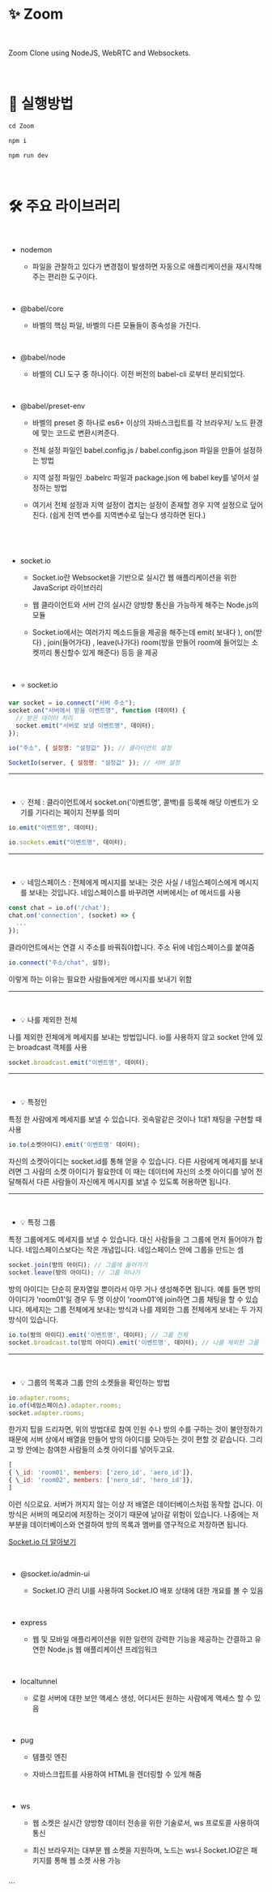 # ✨ Zoom

<br />

Zoom Clone using NodeJS, WebRTC and Websockets.

<br />

# 🔧 실행방법

```jsx
cd Zoom

npm i

npm run dev
```

<br />

# 🛠 주요 라이브러리

<br/>

- nodemon

  - 파일을 관찰하고 있다가 변경점이 발생하면 자동으로 애플리케이션을 재시작해주는 편리한 도구이다.

<br/>

- @babel/core

  - 바벨의 핵심 파일, 바벨의 다른 모듈들이 종속성을 가진다.

<br/>

- @babel/node

  - 바벨의 CLI 도구 중 하나이다. 이전 버전의 babel-cli 로부터 분리되었다.

<br/>

- @babel/preset-env

  - 바벨의 preset 중 하나로 es6+ 이상의 자바스크립트를 각 브라우저/ 노드 환경에 맞는 코드로 변환시켜준다.

  - 전체 설정 파일인 babel.config.js / babel.config.json 파일을 만들어 설정하는 방법

  - 지역 설정 파일인 .babelrc 파일과 package.json 에 babel key를 넣어서 설정하는 방법

  - 여기서 전체 설정과 지역 설정이 겹치는 설정이 존재할 경우 지역 설정으로 덮어진다. (쉽게 전역 변수를 지역변수로 덮는다 생각하면 된다.)

## <br />

- socket.io

  - Socket.io란 Websocket을 기반으로 실시간 웹 애플리케이션을 위한 JavaScript 라이브러리

  - 웹 클라이언트와 서버 간의 실시간 양방향 통신을 가능하게 해주는 Node.js의 모듈

  - Socket.io에서는 여러가지 메소드들을 제공을 해주는데 emit( 보내다 ), on(받다) , join(들어가다) , leave(나가다) room(방을 만들어 room에 들어있는 소켓끼리 통신할수 있게 해준다) 등등 을 제공

<br />

- ⭐ socket.io

```javascript
var socket = io.connect("서버 주소");
socket.on("서버에서 받을 이벤트명", function (데이터) {
  // 받은 데이터 처리
  socket.emit("서버로 보낼 이벤트명", 데이터);
});

io("주소", { 설정명: "설정값" }); // 클라이언트 설정

SocketIo(server, { 설정명: "설정값" }); // 서버 설정
```

---

<br />

- 💡 전체 : 클라이언트에서 socket.on('이벤트명', 콜백)를 등록해 해당 이벤트가 오기를 기다리는 페이지 전부를 의미

```javascript
io.emit("이벤트명", 데이터);

io.sockets.emit("이벤트명", 데이터);
```

---

<br />

- 💡 네임스페이스 : 전체에게 메시지를 보내는 것은 사실 / 네임스페이스에게 메시지를 보내는 것입니다. 네임스페이스를 바꾸려면 서버에서는 of 메서드를 사용

```javascript
const chat = io.of('/chat');
chat.on('connection', (socket) => {
  ...
});
```

클라이언트에서는 연결 시 주소를 바꿔줘야합니다. 주소 뒤에 네임스페이스를 붙여줌

```javascript
io.connect("주소/chat", 설정);
```

이렇게 하는 이유는 필요한 사람들에게만 메시지를 보내기 위함

---

<br />

- 💡 나를 제외한 전체

나를 제외한 전체에게 메세지를 보내는 방법입니다. io를 사용하지 않고 socket 안에 있는 broadcast 객체를 사용

```javascript
socket.broadcast.emit("이벤트명", 데이터);
```

---

<br />

- 💡 특정인

특정 한 사람에게 메세지를 보낼 수 있습니다. 귓속말같은 것이나 1대1 채팅을 구현할 때 사용

```javascript
io.to(소켓아이디).emit('이벤트명' 데이터);
```

자신의 소켓아이디는 socket.id를 통해 얻을 수 있습니다. 다른 사람에게 메세지를 보내려면 그 사람의 소켓 아이디가 필요한데 이 때는 데이터에 자신의 소켓 아이디를 넣어 전달해줘서 다른 사람들이 자신에게 메시지를 보낼 수 있도록 허용하면 됩니다.

---

<br />

- 💡 특정 그룹

특정 그룹에게도 메세지를 보낼 수 있습니다. 대신 사람들을 그 그룹에 먼저 들어야가 합니다. 네임스페이스보다는 작은 개념입니다. 네임스페이스 안에 그룹을 만드는 셈

```javascript
socket.join(방의 아이디); // 그룹에 들어가기
socket.leave(방의 아이디); // 그룹 떠나기
```

방의 아이디는 단순히 문자열일 뿐이라서 아무 거나 생성해주면 됩니다. 예를 들면 방의 아이디가 'room01'일 경우 두 명 이상이 'room01'에 join하면 그룹 채팅을 할 수 있습니다. 메세지는 그룹 전체에게 보내는 방식과 나를 제외한 그룹 전체에게 보내는 두 가지 방식이 있습니다.

```javascript
io.to(방의 아이디).emit('이벤트명', 데이터); // 그룹 전체
socket.broadcast.to(방의 아이디).emit('이벤트명', 데이터); // 나를 제외한 그룹 전체
```

---

<br />

- 💡 그룹의 목록과 그룹 안의 소켓들을 확인하는 방법

```javascript
io.adapter.rooms;
io.of(네임스페이스).adapter.rooms;
socket.adapter.rooms;
```

한가지 팁을 드리자면, 위의 방법대로 참여 인원 수나 방의 수를 구하는 것이 불안정하기 때문에 서버 상에서 배열을 만들어 방의 아이디를 모아두는 것이 편할 것 같습니다. 그리고 방 안에는 참여한 사람들의 소켓 아이디를 넣어두고요.

```javascript
[
{ \_id: 'room01', members: ['zero_id', 'aero_id']},
{ \_id: 'room02', members: ['nero_id', 'hero_id']},
]
```

이런 식으로요. 서버가 꺼지지 않는 이상 저 배열은 데이터베이스처럼 동작할 겁니다. 이 방식은 서버의 메모리에 저장하는 것이기 때문에 날아갈 위험이 있습니다. 나중에는 저 부분을 데이터베이스와 연결하여 방의 목록과 멤버를 영구적으로 저장하면 됩니다.

[Socket.io 더 알아보기](https://www.zerocho.com/category/NodeJS/post/57edfcf481d46f0015d3f0cd)

<br/>

- @socket.io/admin-ui

  - Socket.IO 관리 UI를 사용하여 Socket.IO 배포 상태에 대한 개요를 볼 수 있음

<br/>

- express

  - 웹 및 모바일 애플리케이션을 위한 일련의 강력한 기능을 제공하는 간결하고 유연한 Node.js 웹 애플리케이션 프레임워크

<br/>

- localtunnel

  - 로컬 서버에 대한 보안 액세스 생성, 어디서든 원하는 사람에게 액세스 할 수 있음

<br />

- pug

  - 템플릿 엔진

  - 자바스크립트를 사용하여 HTML을 렌더링할 수 있게 해줌

<br/>

- ws

  - 웹 소켓은 실시간 양방향 데이터 전송을 위한 기술로서, ws 프로토콜 사용하여 통신

  - 최신 브라우저는 대부분 웹 소켓을 지원하며, 노드는 ws나 Socket.IO같은 패키지를 통해 웹 소켓 사용 가능

<br/>
```
